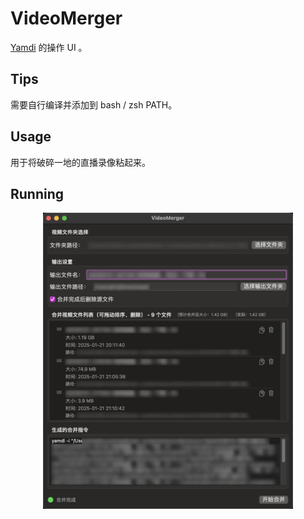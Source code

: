 # VideoMerger

[Yamdi](https://yamdi.sourceforge.net/) 的操作 UI 。

## Tips

需要自行编译并添加到 bash / zsh PATH。

## Usage

用于将破碎一地的直播录像粘起来。

## Running

<p align="center">
  <img src="https://github.com/Nekomi-Kokadaigaku/VideoMerger/blob/4d12c57a0139d8794e3fcdf1806013e08a2ef304/VideoMerger/Assets.xcassets/Image.imageset/Snipaste_2025-02-27_04-38-40.png" alt="界面" width="400">
</p>
